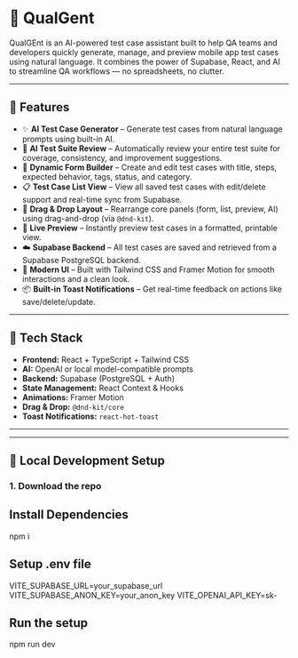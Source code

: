 # 🧪 QualGent

QualGEnt is an AI-powered test case assistant built to help QA teams and developers quickly generate, manage, and preview mobile app test cases using natural language. It combines the power of Supabase, React, and AI to streamline QA workflows — no spreadsheets, no clutter.

---

## 🚀 Features

- ✨ **AI Test Case Generator** – Generate test cases from natural language prompts using built-in AI.
- 🧪 **AI Test Suite Review** – Automatically review your entire test suite for coverage, consistency, and improvement suggestions.
- 📝 **Dynamic Form Builder** – Create and edit test cases with title, steps, expected behavior, tags, status, and category.
- 📋 **Test Case List View** – View all saved test cases with edit/delete support and real-time sync from Supabase.
- 🔄 **Drag & Drop Layout** – Rearrange core panels (form, list, preview, AI) using drag-and-drop (via `@dnd-kit`).
- 👀 **Live Preview** – Instantly preview test cases in a formatted, printable view.
- ☁️ **Supabase Backend** – All test cases are saved and retrieved from a Supabase PostgreSQL backend.
- 🎨 **Modern UI** – Built with Tailwind CSS and Framer Motion for smooth interactions and a clean look.
- 📦 **Built-in Toast Notifications** – Get real-time feedback on actions like save/delete/update.

---

## 🧰 Tech Stack

- **Frontend:** React + TypeScript + Tailwind CSS
- **AI:** OpenAI or local model-compatible prompts
- **Backend:** Supabase (PostgreSQL + Auth)
- **State Management:** React Context & Hooks
- **Animations:** Framer Motion
- **Drag & Drop:** `@dnd-kit/core`
- **Toast Notifications:** `react-hot-toast`

---


---

## 🧪 Local Development Setup

### 1. Download the repo

## Install Dependencies
 npm i

 ## Setup .env file

 VITE_SUPABASE_URL=your_supabase_url
VITE_SUPABASE_ANON_KEY=your_anon_key
VITE_OPENAI_API_KEY=sk-

## Run the setup
npm run dev



